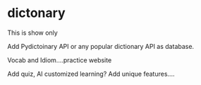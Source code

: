 # dictonary
This is show only

Add Pydictoinary API or any popular dictionary API as database.

Vocab and Idiom....practice website

Add quiz, AI customized learning?
Add unique features....
